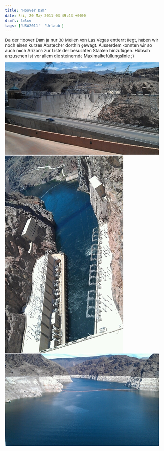 ```yaml
---
title: 'Hoover Dam'
date: Fri, 20 May 2011 03:49:43 +0000
draft: false
tags: ['USA2011', 'Urlaub']
---
```


Da der Hoover Dam ja nur 30 Meilen von Las Vegas entfernt liegt, haben wir noch einen kurzen Abstecher dorthin gewagt. Ausserdem konnten wir so auch noch Arizona zur Liste der besuchten Staaten hinzufügen. Hübsch anzusehen ist vor allem die steinernde Maximalbefüllungslinie ;)

![-488099875](/urlaub11to15-images/11/488099875-scaled1000.jpg?w=300)
![-489023396](/urlaub11to15-images/11/489023396-scaled500.jpg?w=179)
![-489946917](/urlaub11to15-images/11/489946917-scaled1000.jpg?w=300)